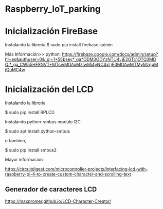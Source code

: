 # Raspberry_IoT_parking

# Inicialización FireBase
Instalando la librería
$ sudo pip install firebase-admin

Más Información>> python:
https://firebase.google.com/docs/admin/setup?hl=es&authuser=0&_gl=1*55bsey*_ga*ODM3ODYzNTU4LjE2OTc1OTQ0MDQ.*_ga_CW55HF8NVT*MTcwMDAxMzIwMi4yNC4xLjE3MDAwMTMyMzguMjQuMC4w
# Inicialización del LCD 

Instalando la librería 

$ sudo pip install RPLCD

Instalando python-smbus modulo I2C

$ sudo apt install python-smbus

o tambien, 

$ sudo pip install smbus2

Mayor informacion 

https://circuitdigest.com/microcontroller-projects/interfacing-lcd-with-raspberry-pi-4-to-create-custom-character-and-scrolling-text

## Generador de caracteres LCD 

https://maxpromer.github.io/LCD-Character-Creator/
